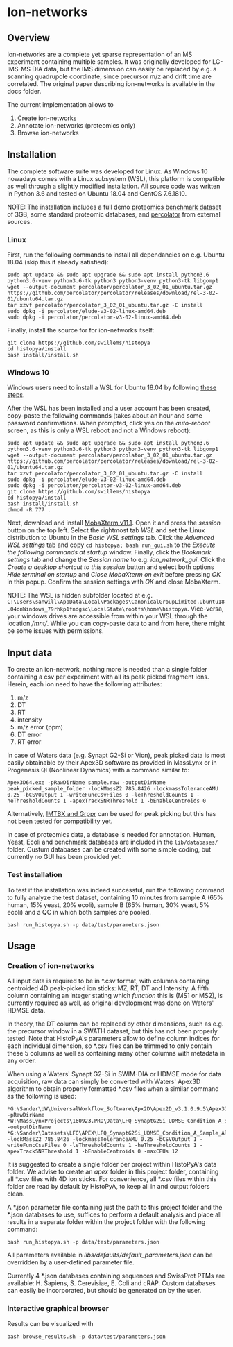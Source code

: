 # Ion-networks

## Overview

Ion-networks are a complete yet sparse representation of an MS experiment containing multiple samples. It was originally developed for LC-IMS-MS DIA data, but the IMS dimension can easily be replaced by e.g. a scanning quadrupole coordinate, since precursor m/z and drift time are correlated. The original paper describing ion-networks is available in the docs folder.

The current implementation allows to

1. Create ion-networks
2. Annotate ion-networks (proteomics only)
3. Browse ion-networks

## Installation

The complete software suite was developed for Linux. As Windows 10 nowadays comes with a Linux subsystem (WSL), this platform is compatible as well through a slightly modified installation. All source code was written in Python 3.6 and tested on Ubuntu 18.04 and CentOS 7.6.1810.

NOTE: The installation includes a full demo [proteomics benchmark dataset](URL_TODO) of 3GB, some standard proteomic databases, and [percolator](https://github.com/percolator/percolator) from external sources.

### Linux

First, run the following commands to install all dependancies on e.g. Ubuntu 18.04 (skip this if already satisfied):

```
sudo apt update && sudo apt upgrade && sudo apt install python3.6 python3.6-venv python3.6-tk python3 python3-venv python3-tk libgomp1
wget --output-document percolator/percolator_3_02_01_ubuntu.tar.gz https://github.com/percolator/percolator/releases/download/rel-3-02-01/ubuntu64.tar.gz
tar xzvf percolator/percolator_3_02_01_ubuntu.tar.gz -C install
sudo dpkg -i percolator/elude-v3-02-linux-amd64.deb
sudo dpkg -i percolator/percolator-v3-02-linux-amd64.deb
```

Finally, install the source for for ion-networks itself:

```
git clone https://github.com/swillems/histopya
cd histopya/install
bash install/install.sh
```

### Windows 10

Windows users need to install a WSL for Ubuntu 18.04 by following [these steps](https://docs.microsoft.com/en-us/windows/wsl/install-win10).

After the WSL has been installed and a user account has been created, copy-paste the following commands (takes about an hour and some password confirmations. When prompted, click yes on the *auto-reboot* screen, as this is only a WSL reboot and not a Windows reboot):

```
sudo apt update && sudo apt upgrade && sudo apt install python3.6 python3.6-venv python3.6-tk python3 python3-venv python3-tk libgomp1
wget --output-document percolator/percolator_3_02_01_ubuntu.tar.gz https://github.com/percolator/percolator/releases/download/rel-3-02-01/ubuntu64.tar.gz
tar xzvf percolator/percolator_3_02_01_ubuntu.tar.gz -C install
sudo dpkg -i percolator/elude-v3-02-linux-amd64.deb
sudo dpkg -i percolator/percolator-v3-02-linux-amd64.deb
git clone https://github.com/swillems/histopya
cd histopya/install
bash install/install.sh
chmod -R 777 .
```

Next, download and install [MobaXterm v11.1](https://mobaxterm.mobatek.net/download-home-edition.html). Open it and press the *session* button on the top left. Select the rightmost tab *WSL* and set the Linux distribution to Ubuntu in the *Basic WSL settings* tab. Click the *Advanced WSL settings* tab and copy ```cd histopya; bash run_gui.sh``` to the *Execute the following commands at startup* window. Finally, click the *Bookmark settings* tab and change the *Session name* to e.g. *ion_network_gui*. Click the *Create a desktop shortcut to this session* button and select both options *Hide terminal on startup* and *Close MobaXterm on exit* before pressing *OK* in this popup. Confirm the session settings with *OK* and close MobaXterm.

NOTE: The WSL is hidden subfolder located at e.g. ```C:\Users\sanwill\AppData\Local\Packages\CanonicalGroupLimited.Ubuntu18.04onWindows_79rhkp1fndgsc\LocalState\rootfs\home\histopya```. Vice-versa, your windows drives are accessible from within your WSL through the location */mnt/*. While you can copy-paste data to and from here, there might be some issues with permissions.

## Input data

To create an ion-network, nothing more is needed than a single folder containing a csv per experiment with all its peak picked fragment ions. Herein, each ion need to have the following  attributes:

1. m/z
2. DT
3. RT
4. intensity
5. m/z error (ppm)
6. DT error
7. RT error

In case of Waters data (e.g. Synapt G2-Si or Vion), peak picked data is most easily obtainable by their Apex3D software as provided in MassLynx or in Progenesis QI (Nonlinear Dynamics) with a command similar to:

```
Apex3D64.exe -pRawDirName sample.raw -outputDirName peak_picked_sample_folder -lockMassZ2 785.8426 -lockmassToleranceAMU 0.25 -bCSVOutput 1 -writeFuncCsvFiles 0 -leThresholdCounts 1 -heThresholdCounts 1 -apexTrackSNRThreshold 1 -bEnableCentroids 0
```

Alternatively, [IMTBX and Grppr](https://www.ncbi.nlm.nih.gov/pmc/articles/PMC5826643/#SD1) can be used for peak picking but this has not been tested for compatibility yet.

In case of proteomics data, a database is needed for annotation. Human, Yeast, Ecoli and benchmark databases are included in the ```lib/databases/``` folder. Custum databases can be created with some simple coding, but currently no GUI has been provided yet.

### Test installation

To test if the installation was indeed successful, run the following command to fully analyze the test dataset, containing 10 minutes from sample A (65% human, 15% yeast, 20% ecoli), sample B (65% human, 30% yeast, 5% ecoli) and a QC in which both samples are pooled.

```
bash run_histopya.sh -p data/test/parameters.json
```

## Usage

### Creation of ion-networks

All input data is required to be in *.csv format, with columns containing centroided 4D peak-picked ion sticks: MZ, RT, DT and Intensity. A fifth column containing an integer stating which *function* this is (MS1 or MS2), is currently required as well, as original development was done on Waters' HDMSE data.

In theory, the DT column can be replaced by other dimensions, such as e.g. the precursor window in a SWATH dataset, but this has not been properly tested. Note that HistoPyA's parameters allow to define column indices for each individual dimension, so *.csv files can be trimmed to only contain these 5 columns as well as containing many other columns with metadata in any order.

When using a Waters' Synapt G2-Si in SWIM-DIA or HDMSE mode for data acquisition, raw data can simply be converted with Waters' Apex3D algorithm to obtain properly formatted *.csv files when a similar command as the following is used:

```
*G:\Sander\UW\UniversalWorkflow_Software\Apx2D\Apex2D_v3.1.0.9.5\Apex3D64.exe* -pRawDirName *W:\MassLynxProjects\160923.PRO\Data\LFQ_SynaptG2Si_UDMSE_Condition_A_Sample_Alpha_01.raw* -outputDirName *G:\Sander\Datasets\LFQ\APEX\LFQ_SynaptG2Si_UDMSE_Condition_A_Sample_Alpha_01* -lockMassZ2 785.8426 -lockmassToleranceAMU 0.25 -bCSVOutput 1 -writeFuncCsvFiles 0 -leThresholdCounts 1 -heThresholdCounts 1 -apexTrackSNRThreshold 1 -bEnableCentroids 0 -maxCPUs 12
```

It is suggested to create a single folder per project within HistoPyA's data folder. We advise to create an *apex* folder in this project folder, containing all *.csv files with 4D ion sticks. For convenience, all *.csv files within this folder are read by default by HistoPyA, to keep all in and output folders clean.

A *.json parameter file containing just the path to this project folder and the *.json databases to use, suffices to perform a default analysis and place all results in a separate folder within the project folder with the following command:

```
bash run_histopya.sh -p data/test/parameters.json
```

All parameters available in *libs/defaults/default_parameters.json* can be overridden by a user-defined parameter file.

Currently 4 *.json databases containing sequences and SwissProt PTMs are available: H. Sapiens, S. Cerevisiae, E. Coli and cRAP. Custom databases can easily be incorporated, but should be generated on by the user.

### Interactive graphical browser

Results can be visualized with

```
bash browse_results.sh -p data/test/parameters.json
```
